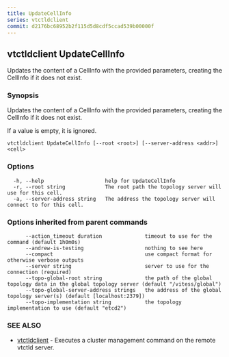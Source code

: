 ```yaml
---
title: UpdateCellInfo
series: vtctldclient
commit: d2176bc68952b2f115d5d8cdf5ccad539b00000f
---
```

## vtctldclient UpdateCellInfo

Updates the content of a CellInfo with the provided parameters, creating the CellInfo if it does not exist.

### Synopsis

Updates the content of a CellInfo with the provided parameters, creating the CellInfo if it does not exist.

If a value is empty, it is ignored.

```
vtctldclient UpdateCellInfo [--root <root>] [--server-address <addr>] <cell>
```

### Options

```
  -h, --help                    help for UpdateCellInfo
  -r, --root string             The root path the topology server will use for this cell.
  -a, --server-address string   The address the topology server will connect to for this cell.
```

### Options inherited from parent commands

```
      --action_timeout duration              timeout to use for the command (default 1h0m0s)
      --andrew-is-testing                    nothing to see here
      --compact                              use compact format for otherwise verbose outputs
      --server string                        server to use for the connection (required)
      --topo-global-root string              the path of the global topology data in the global topology server (default "/vitess/global")
      --topo-global-server-address strings   the address of the global topology server(s) (default [localhost:2379])
      --topo-implementation string           the topology implementation to use (default "etcd2")
```

### SEE ALSO

* [vtctldclient](../)	 - Executes a cluster management command on the remote vtctld server.

